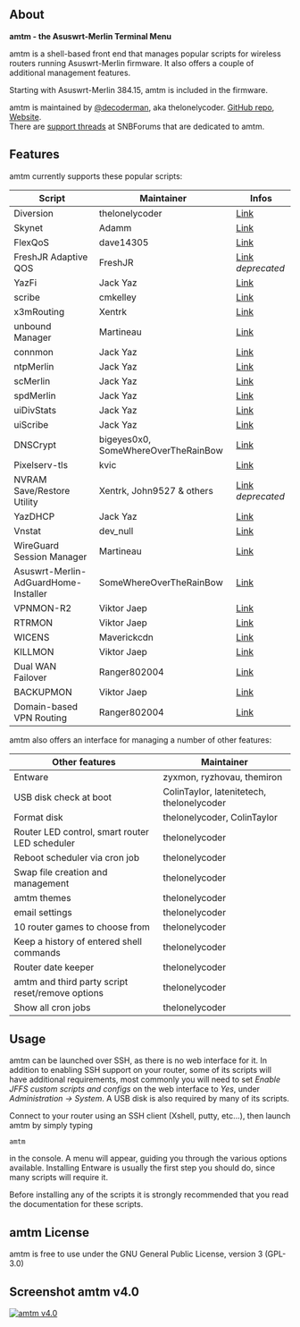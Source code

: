 ## About ##
**amtm - the Asuswrt-Merlin Terminal Menu**

amtm is a shell-based front end that manages popular scripts for wireless routers running Asuswrt-Merlin firmware.  It also offers a couple of additional management features.

Starting with Asuswrt-Merlin 384.15, amtm is included in the firmware.

amtm is maintained by [@decoderman](https://github.com/decoderman), aka thelonelycoder. [GitHub repo](https://github.com/decoderman/amtm), [Website](https://diversion.ch/amtm.html).  
There are [support threads](https://www.snbforums.com/forums/asuswrt-merlin-addons.60/?prefix_id=16&starter_id=25480) at SNBForums that are dedicated to amtm.

 
## Features ##

amtm currently supports these popular scripts:

| Script | Maintainer | Infos |
|--------|------------|------|
| Diversion | thelonelycoder | [Link](https://www.snbforums.com/forums/asuswrt-merlin-addons.60/?prefix_id=10&starter_id=25480) |
| Skynet | Adamm | [Link](https://www.snbforums.com/forums/asuswrt-merlin-addons.60/?prefix_id=14) |
| FlexQoS | dave14305 | [Link](https://www.snbforums.com/forums/asuswrt-merlin-addons.60/?prefix_id=8&starter_id=58901) |
| FreshJR Adaptive QOS | FreshJR | [Link](https://www.snbforums.com/threads/release-freshjr-adaptive-qos-improvements-custom-rules-and-inner-workings.36836/) _deprecated_ |
| YazFi | Jack Yaz | [Link](https://www.snbforums.com/forums/asuswrt-merlin-addons.60/?prefix_id=13&starter_id=53009) |
| scribe | cmkelley | [Link](https://www.snbforums.com/forums/asuswrt-merlin-addons.60/?prefix_id=7) |
| x3mRouting | Xentrk | [Link](https://www.snbforums.com/forums/asuswrt-merlin-addons.60/?prefix_id=9) |
| unbound Manager | Martineau | [Link](https://www.snbforums.com/forums/asuswrt-merlin-addons.60/?prefix_id=5) |
| connmon |Jack Yaz | [Link](https://www.snbforums.com/forums/asuswrt-merlin-addons.60/?prefix_id=18&starter_id=53009) |
| ntpMerlin | Jack Yaz | [Link](https://www.snbforums.com/forums/asuswrt-merlin-addons.60/?prefix_id=22&starter_id=53009) |
| scMerlin | Jack Yaz | [Link](https://www.snbforums.com/forums/asuswrt-merlin-addons.60/?prefix_id=23&starter_id=53009) |
| spdMerlin | Jack Yaz | [Link](https://www.snbforums.com/forums/asuswrt-merlin-addons.60/?prefix_id=19&starter_id=53009) |
| uiDivStats | Jack Yaz | [Link](https://www.snbforums.com/forums/asuswrt-merlin-addons.60/?prefix_id=15&starter_id=53009) |
| uiScribe | Jack Yaz | [Link](https://www.snbforums.com/forums/asuswrt-merlin-addons.60/?prefix_id=24&starter_id=53009) |
| DNSCrypt | bigeyes0x0, SomeWhereOverTheRainBow | [Link](https://www.snbforums.com/forums/asuswrt-merlin-addons.60/?prefix_id=29&starter_id=64179) |
| Pixelserv-tls | kvic | [Link](https://www.snbforums.com/forums/asuswrt-merlin-addons.60/?prefix_id=17) |
| NVRAM Save/Restore Utility | Xentrk, John9527 & others | [Link](https://www.snbforums.com/forums/asuswrt-merlin-addons.60/?prefix_id=28) _deprecated_ |
| YazDHCP | Jack Yaz | [Link](https://www.snbforums.com/forums/asuswrt-merlin-addons.60/?prefix_id=31&starter_id=53009) |
| Vnstat | dev_null | [Link](https://www.snbforums.com/threads/beta-2-vnstat-on-merlin-ui-cli-and-email-data-use-monitoring-with-full-install-and-menu.70727/) |
| WireGuard Session Manager | Martineau | [Link](https://www.snbforums.com/forums/asuswrt-merlin-addons.60/?prefix_id=32&starter_id=13215) |
| Asuswrt-Merlin-AdGuardHome-Installer | SomeWhereOverTheRainBow | [Link](https://www.snbforums.com/threads/new-release-asuswrt-merlin-adguardhome-installer.76506/) |
| VPNMON-R2 | Viktor Jaep | [Link](https://www.snbforums.com/forums/asuswrt-merlin-addons.60/?prefix_id=36) |
| RTRMON | Viktor Jaep | [Link](https://www.snbforums.com/forums/asuswrt-merlin-addons.60/) |
| WICENS | Maverickcdn | [Link](https://www.snbforums.com/threads/wicens-wan-ip-change-email-notification-script.69294/) |
| KILLMON | Viktor Jaep | [Link](https://www.snbforums.com/threads/killmon-v1-05-feb-20-2023-ip4-ip6-vpn-kill-switch-monitor-configurator.81758/) |
| Dual WAN Failover | Ranger802004 | [Link](https://www.snbforums.com/threads/dual-wan-failover-v2-0-2-release.83674/) |
| BACKUPMON | Viktor Jaep | [Link](https://www.snbforums.com/threads/backupmon-v1-22-oct-2-2023-backup-restore-your-router-jffs-nvram-external-usb-drive.86645/) |
| Domain-based VPN Routing | Ranger802004 | [Link](https://www.snbforums.com/threads/domain-based-vpn-routing-script.79264/) |

amtm also offers an interface for managing a number of other features:

| Other features | Maintainer |
|----------------|-----------|
| Entware | zyxmon, ryzhovau, themiron |
| USB disk check at boot | ColinTaylor, latenitetech, thelonelycoder |
| Format disk | thelonelycoder, ColinTaylor |
| Router LED control, smart router LED scheduler | thelonelycoder |
| Reboot scheduler via cron job | thelonelycoder |
| Swap file creation and management | thelonelycoder |
| amtm themes | thelonelycoder |
| email settings | thelonelycoder |
| 10 router games to choose from | thelonelycoder |
| Keep a history of entered shell commands | thelonelycoder
| Router date keeper | thelonelycoder
| amtm and third party script reset/remove options | thelonelycoder
| Show all cron jobs | thelonelycoder

## Usage ##
amtm can be launched over SSH, as there is no web interface for it.  In addition to enabling SSH support on your router, some of its scripts will have additional requirements, most commonly you will need to set _Enable JFFS custom scripts and configs_ on the web interface to _Yes_, under _Administration -> System_.  A USB disk is also required by many of its scripts.

Connect to your router using an SSH client (Xshell, putty, etc...), then launch amtm by simply typing 
```
amtm
```
in the console.  A menu will appear, guiding you through the various options available.  Installing Entware is usually the first step you should do, since many scripts will require it.

Before installing any of the scripts it is strongly recommended that you read the documentation for these scripts.


## amtm License ##
amtm is free to use under the GNU General Public License, version 3 (GPL-3.0)

## Screenshot amtm v4.0 ##
[![amtm v4.0](https://cdn.imgchest.com/files/j7mmcw6w8n7.png "amtm v4.0")](https://cdn.imgchest.com/files/j7mmcw6w8n7.png "amtm v4.0")